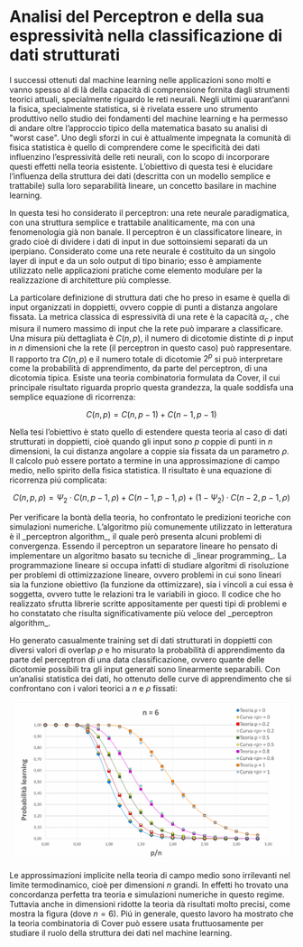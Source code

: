 # Analisi del Perceptron e della sua espressività nella classificazione di dati strutturati

I successi ottenuti dal machine learning nelle applicazioni sono molti e vanno
spesso al di là della capacità di comprensione fornita dagli strumenti teorici
attuali, specialmente riguardo le reti neurali. Negli ultimi quarant’anni la fisica,
specialmente statistica, si è rivelata essere uno strumento produttivo nello studio
dei fondamenti del machine learning e ha permesso di andare oltre l’approccio
tipico della matematica basato su analisi di "worst case". Uno degli sforzi in cui è
attualmente impegnata la comunità di fisica statistica è quello di comprendere come
le specificità dei dati influenzino l’espressività delle reti neurali, con lo scopo di
incorporare questi effetti nella teoria esistente. L’obiettivo di questa tesi è elucidare
l’influenza della struttura dei dati (descritta con un modello semplice e trattabile)
sulla loro separabilità lineare, un concetto basilare in machine learning.


In questa tesi ho considerato il perceptron: una rete neurale paradigmatica, con
una struttura semplice e trattabile analiticamente, ma con una fenomenologia già
non banale. Il perceptron è un classificatore lineare, in grado cioè di dividere i dati
di input in due sottoinsiemi separati da un iperpiano. Considerato come una rete
neurale é costituito da un singolo layer di input e da un solo output di tipo binario;
esso è ampiamente utilizzato nelle applicazioni pratiche come elemento modulare
per la realizzazione di architetture più complesse.


La particolare definizione di struttura dati che ho preso in esame è quella di
input organizzati in doppietti, ovvero coppie di punti a distanza angolare fissata.
La metrica classica di espressività di una rete è la capacità $\alpha_c$ , che misura il numero
massimo di input che la rete può imparare a classificare. Una misura più dettagliata
è $C(n, p)$, il numero di dicotomie distinte di $p$ input in $n$ dimensioni che la rete (il
perceptron in questo caso) può rappresentare. Il rapporto tra $C(n, p)$ e il numero
totale di dicotomie $2^p$ si può interpretare come la probabilità di apprendimento, da
parte del perceptron, di una dicotomia tipica.
Esiste una teoria combinatoria formulata da Cover, il cui principale risultato
riguarda proprio questa grandezza, la quale soddisfa una semplice equazione di
ricorrenza:

$$C(n, p) = C(n, p − 1) + C(n − 1, p − 1)$$

Nella tesi l’obiettivo è stato quello di estendere questa teoria al caso di dati
strutturati in doppietti, cioè quando gli input sono $p$ coppie di punti in $n$ dimensioni,
la cui distanza angolare a coppie sia fissata da un parametro $\rho$. Il calcolo può essere
portato a termine in una approssimazione di campo medio, nello spirito della fisica
statistica. Il risultato è una equazione di ricorrenza piú complicata:

$$C(n, p, ρ) = \Psi_2 · C(n, p − 1, ρ) + C(n − 1, p − 1, ρ) + (1 − \Psi_2) · C(n − 2, p − 1, ρ)$$

Per verificare la bontà della teoria, ho confrontato le predizioni teoriche con
simulazioni numeriche. L’algoritmo più comunemente utilizzato in letteratura è il
\_perceptron algorithm_\, il quale però presenta alcuni problemi di convergenza. Essendo
il perceptron un separatore lineare ho pensato di implementare un algoritmo basato
su tecniche di \_linear programming_\. La programmazione lineare si occupa infatti
di studiare algoritmi di risoluzione per problemi di ottimizzazione lineare, ovvero
problemi in cui sono lineari sia la funzione obiettivo (la funzione da ottimizzare),
sia i vincoli a cui essa è soggetta, ovvero tutte le relazioni tra le variabili in gioco.
Il codice che ho realizzato sfrutta librerie scritte appositamente per questi tipi di
problemi e ho constatato che risulta significativamente più veloce del \_perceptron
algorithm_\.


Ho generato casualmente training set di dati strutturati in doppietti con diversi
valori di overlap $\rho$ e ho misurato la probabilità di apprendimento da parte del
perceptron di una data classificazione, ovvero quante delle dicotomie possibili tra
gli input generati sono linearmente separabili. Con un’analisi statistica dei dati, ho
ottenuto delle curve di apprendimento che si confrontano con i valori teorici a $n$ e $\rho$
fissati:

<center> <img src="Images/Plot_Riassunto.png" width=500/> </center>

Le approssimazioni implicite nella teoria di campo medio sono irrilevanti nel
limite termodinamico, cioè per dimensioni $n$ grandi.
 In effetti ho trovato una concordanza perfetta tra teoria e simulazioni numeriche in questo regime. 
 Tuttavia anche in dimensioni ridotte la teoria dà risultati molto precisi, come mostra la figura
(dove $n = 6$). Piú in generale, questo lavoro ha mostrato che la teoria combinatoria
di Cover può essere usata fruttuosamente per studiare il ruolo della struttura dei
dati nel machine learning.


